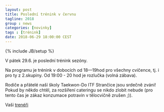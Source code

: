 ```yaml
---
layout: post
title: Poslední trénink v červnu
tagline: 2018
group : news
categories: [novinky]
tags : [trénink]
date: 2018-06-29 18:00:00 CEST
---
```

{% include JB/setup %}

V pátek 29.6. je poslední trénink sezóny.

Na programu je trénink v dobocích od 18&mdash;19hod pro všechny cvičence, tj. i pro ty z 2.skupiny.
Od 19:00 - 20 hod je rozlučka (volná zábava).

Rodiče a přátelé naší školy Taekwon-Do ITF Strančice jsou srdečně zváni! Pokud by někdo chtěl, za rozšíření cateringu se nikdo zlobit nebude (pro tento čas je zákaz konzumace potravin v tělocvičně zrušen ;)).

Vaši [trenéři](/treneri)

